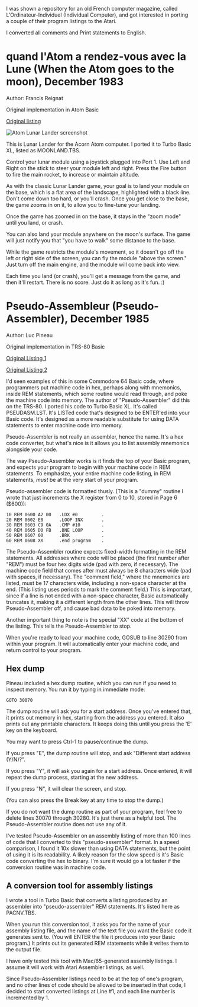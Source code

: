 I was shown a repository for an old French computer magazine, called L'Ordinateur-Individuel (Individual Computer), and got
interested in porting a couple of their program listings to the Atari.

I converted all comments and Print statements to English.

# quand l'Atom a rendez-vous avec la Lune (When the Atom goes to the moon), December 1983
Author: Francis Reignat

Original implementation in Atom Basic

[Original listing](https://download.abandonware.org/magazines/L%20Ordinateur%20Individuel/ordinateurindividuel_numerohs54/L%27ordinateur%20individuel%20HS%20N%C2%B054%20-%20page082%20et%20%20page083.jpg)

![Atom Lunar Lander screenshot](https://github.com/user-attachments/assets/7926a6d7-c9e5-4a95-9031-7076b3e37952)


This is Lunar Lander for the Acorn Atom computer. I ported it to Turbo Basic XL, listed as MOONLAND.TBS.

Control your lunar module using a joystick plugged into Port 1. Use Left and Right on the stick to steer your module left
and right. Press the Fire button to fire the main rocket, to increase or maintain altitude.

As with the classic Lunar Lander game, your goal is to land your module on the base, which is a flat area of the landscape,
highlighted with a black line. Don't come down too hard, or you'll crash. Once you get close to the base, the game zooms in
on it, to allow you to fine-tune your landing.

Once the game has zoomed in on the base, it stays in the "zoom mode" until you land, or crash.

You can also land your module anywhere on the moon's surface. The game will just notify you that "you have to walk" some
distance to the base.

While the game restricts the module's movement, so it doesn't go off the left or right side of the screen, you can fly the
module "above the screen." Just turn off the main engine, and the module will come back into view.

Each time you land (or crash), you'll get a message from the game, and then it'll restart. There is no score. Just do it as
long as it's fun. :)

# Pseudo-Assembleur (Pseudo-Assembler), December 1985
Author: Luc Pineau

Original implementation in TRS-80 Basic

[Original Listing 1](https://download.abandonware.org/magazines/L%20Ordinateur%20Individuel/ordinateurindividuel_numerohs77/L%27Ordinateur%20Individuel%2077%20HS%20%28d%C3%A9c-1985%29%20-%20Page%20074.jpg)

[Original Listing 2](https://download.abandonware.org/magazines/L%20Ordinateur%20Individuel/ordinateurindividuel_numerohs77/L%27Ordinateur%20Individuel%2077%20HS%20%28d%C3%A9c-1985%29%20-%20Page%20075.jpg)

I'd seen examples of this in some Commodore 64 Basic code, where programmers put machine code in hex, perhaps along with
mnemonics, inside REM statements, which some routine would read through, and poke the machine code into memory. The author of
"Pseudo-Assembler" did this on the TRS-80. I ported his code to Turbo Basic XL. It's called PSEUDASM.LST. It's LISTed code
that's designed to be ENTER'ed into your Basic code. It's designed as a more readable substitute for using DATA statements to
enter machine code into memory.

Pseudo-Assembler is not really an assembler, hence the name. It's a hex code converter, but what's nice is it allows you to
list assembly mnemonics alongside your code.

The way Pseudo-Assembler works is it finds the top of your Basic program, and expects your program to begin with your
machine code in REM statements. To emphasize, your entire machine code listing, in REM statements, _must_ be at the very
start of your program.

Pseudo-assembler code is formatted thusly. (This is a "dummy" routine I wrote that just increments the X register from 0 to
10, stored in Page 6 ($600)):

```
10 REM 0600 A2 00   .LDX #0         .
20 REM 0602 E8      .LOOP INX       .
30 REM 0603 C9 0A   .CMP #10        .
40 REM 0605 D0 FB   .BNE LOOP       .
50 REM 0607 00      .BRK            .
60 REM 0608 XX      .end program    .
```

The Pseudo-Assembler routine expects fixed-width formatting in the REM statements. All addresses where code will be placed
(the first number after "REM") must be four hex digits wide (pad with zero, if necessary). The machine code field that comes
after must always be 8 characters wide (pad with spaces, if necessary). The "comment field," where the mnemonics are listed,
must be 17 characters wide, including a non-space character at the end. (This listing uses periods to mark the comment field.)
This is important, since if a line is not ended with a non-space character, Basic automatically truncates it, making it a
different length from the other lines. This will throw Pseudo-Assembler off, and cause bad data to be poked into memory.

Another important thing to note is the special "XX" code at the bottom of the listing. This tells the Pseudo-Assembler to
stop.

When you're ready to load your machine code, GOSUB to line 30290 from within your program. It will automatically enter your
machine code, and return control to your program.

## Hex dump

Pineau included a hex dump routine, which you can run if you need to inspect memory. You run it by typing in immediate mode:

`GOTO 30070`

The dump routine will ask you for a start address. Once you've entered that, it prints out memory in hex, starting from
the address you entered. It also prints out any printable characters. It keeps doing this until you press the 'E' key on
the keyboard.

You may want to press Ctrl-1 to pause/continue the dump.

If you press "E", the dump routine will stop, and ask "Different start address (Y/N)?".

If you press "Y", it will ask you again for a start address. Once entered, it will repeat the dump process, starting at the
new address.

If you press "N", it will clear the screen, and stop.

(You can also press the Break key at any time to stop the dump.)

If you do not want the dump routine as part of your program, feel free to delete lines 30070 through 30280. It's just there
as a helpful tool. The Pseudo-Assembler routine does not use any of it.

I've tested Pseudo-Assembler on an assembly listing of more than 100 lines of code that I converted to this "pseudo-assembler"
format. In a speed comparison, I found it 10x slower than using DATA statements, but the point of using it is its
readability. A likely reason for the slow speed is it's Basic code converting the hex to binary. I'm sure it would go a lot
faster if the conversion routine was in machine code.

## A conversion tool for assembly listings

I wrote a tool in Turbo Basic that converts a listing produced by an assembler into "pseudo-assembler" REM statements. It's
listed here as PACNV.TBS.

When you run this conversion tool, it asks you for the name of your assembly listing file, and the name of the text file you
want the Basic code it generates sent to. (You will ENTER the file it produces into your Basic program.) It prints out its
generated REM statements while it writes them to the output file.

I have only tested this tool with Mac/65-generated assembly listings. I assume it will work with Atari Assembler listings,
as well.

Since Pseudo-Assembler listings need to be at the top of one's program, and no other lines of code should be allowed to be
inserted in that code, I decided to start converted listings at Line #1, and each line number is incremented by 1.
